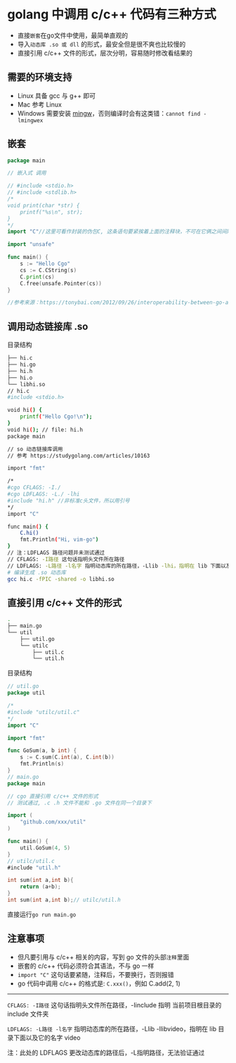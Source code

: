 # golang 中调用 c/c++ 代码有三种方式

- 直接`嵌套`在go文件中使用，最简单直观的
- 导入`动态库 .so 或 dll` 的形式，最安全但是很不爽也比较慢的
- 直接引用 c/c++ 文件的形式，层次分明，容易随时修改看结果的

## 需要的环境支持

- Linux 具备 gcc 与 g++ 即可
- Mac 参考 Linux
- Windows 需要安装 [mingw](https://link.juejin.im/?target=http%3A%2F%2Fwww.mingw.org%2F)，否则编译时会有这类错：`cannot find -lmingwex`

## 嵌套

```go
package main

// 嵌入式 调用

// #include <stdio.h>
// #include <stdlib.h>
/*
void print(char *str) {
    printf("%s\n", str);
}
*/
import "C"//这里可看作封装的伪包C, 这条语句要紧挨着上面的注释块，不可在它俩之间间隔空行！

import "unsafe"

func main() {
	s := "Hello Cgo"
	cs := C.CString(s)
	C.print(cs)
	C.free(unsafe.Pointer(cs))
}

//参考来源：https://tonybai.com/2012/09/26/interoperability-between-go-and-c/
```

## 调用动态链接库 .so

目录结构

```sh
├── hi.c
├── hi.go
├── hi.h
├── hi.o
└── libhi.so
// hi.c
#include <stdio.h>

void hi() {
    printf("Hello Cgo!\n");
}
void hi(); // file: hi.h
package main

// so 动态链接库调用
// 参考 https://studygolang.com/articles/10163

import "fmt"

/*
#cgo CFLAGS: -I./
#cgo LDFLAGS: -L./ -lhi
#include "hi.h" //非标准c头文件，所以用引号
*/
import "C"

func main() {
	C.hi()
	fmt.Println("Hi, vim-go")
}
// 注：LDFLAGS 路径问题并未测试通过
// CFLAGS: -I路径 这句话指明头文件所在路径
// LDFLAGS: -L路径 -l名字 指明动态库的所在路径，-Llib -lhi，指明在 lib 下面以及它的名字 hi
# 编译生成 .so 动态库
gcc hi.c -fPIC -shared -o libhi.so
```

## 直接引用 c/c++ 文件的形式

```sh
.
├── main.go
└── util
    ├── util.go
    └── utilc
        ├── util.c
        └── util.h
```

目录结构

```go
// util.go
package util

/*
#include "utilc/util.c"
*/
import "C"

import "fmt"

func GoSum(a, b int) {
	s := C.sum(C.int(a), C.int(b))
	fmt.Println(s)
}
// main.go
package main

// cgo 直接引用 c/c++ 文件的形式
// 测试通过, .c .h 文件不能和 .go 文件在同一个目录下

import (
	"github.com/xxx/util"
)

func main() {
	util.GoSum(4, 5)
}
// utilc/util.c
#include "util.h"

int sum(int a,int b){
    return (a+b);
}
int sum(int a,int b);// utilc/util.h
```

直接运行`go run main.go`

## 注意事项

- 但凡要引用与 c/c++ 相关的内容，写到 go 文件的头部`注释`里面
- 嵌套的 c/c++ 代码必须符合其语法，不与 go 一样
- `import "C"` 这句话要紧随，注释后，不要换行，否则报错
- go 代码中调用 c/c++ 的格式是: `C.xxx()`，例如 C.add(2, 1)

------

`CFLAGS: -I路径` 这句话指明头文件所在路径，-Iinclude 指明 当前项目根目录的 include 文件夹

`LDFLAGS: -L路径 -l名字` 指明动态库的所在路径，-Llib -llibvideo，指明在 lib 目录下面以及它的名字 video

注：此处的 LDFLAGS 更改动态库的路径后，-L指明路径，无法验证通过